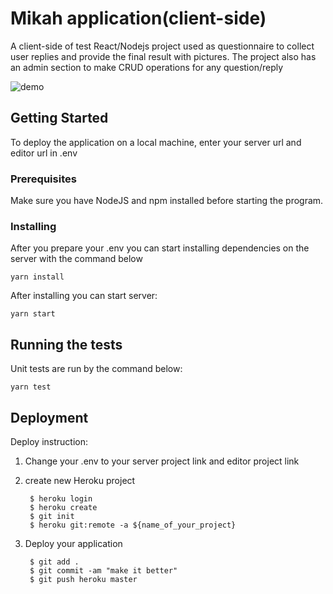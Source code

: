 # Mikah application(client-side)

A client-side of test React/Nodejs project used as questionnaire to collect user replies and provide the final result with pictures.
The project also has an admin section to make CRUD operations for any question/reply

![demo](./assets/demo.gif)

## Getting Started

To deploy the application on a local machine, 
enter your server url and editor url in .env

### Prerequisites

Make sure you have NodeJS and npm installed before starting the program.


### Installing

After you prepare your .env you can start installing dependencies on the server with the command below

    yarn install

After installing you can start server:
    
    yarn start

## Running the tests

Unit tests are run by the command below:
    
    yarn test
    
## Deployment

Deploy instruction:

1. Change your .env to your server project link and editor project link 
2. create new Heroku project
    
        $ heroku login
        $ heroku create
        $ git init
        $ heroku git:remote -a ${name_of_your_project}
       
3. Deploy your application

        $ git add .
        $ git commit -am "make it better"
        $ git push heroku master